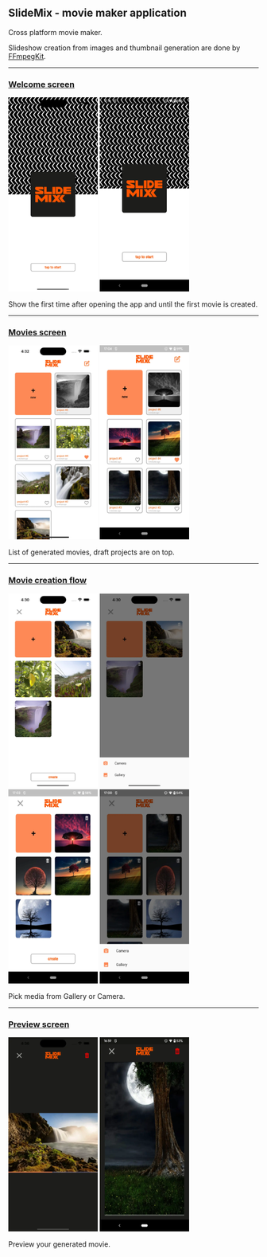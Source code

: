 ## SlideMix - movie maker application
Cross platform movie maker.

Slideshow creation from images and thumbnail generation are done by [FFmpegKit](https://github.com/arthenica/ffmpeg-kit).

------------



### [Welcome screen](https://github.com/feelsoftware/SlideMix/blob/remove_kmm/lib/welcome "Welcome screen")
<img src="https://github.com/feelsoftware/SlideMix/raw/remove_kmm/readme/welcome_ios.webp" width="180" height="390" /> <img src="https://github.com/feelsoftware/SlideMix/raw/remove_kmm/readme/welcome_android.webp" width="180" height="390" />

Show the first time after opening the app and until the first movie is created.


------------



### [Movies screen](https://github.com/feelsoftware/SlideMix/blob/remove_kmm/lib/movies "Movies")
<img src="https://github.com/feelsoftware/SlideMix/raw/remove_kmm/readme/movies_ios.webp" width="180" height="390" /> <img src="https://github.com/feelsoftware/SlideMix/raw/remove_kmm/readme/movies_android.webp" width="180" height="390" />

List of generated movies, draft projects are on top.



------------



### [Movie creation flow](https://github.com/feelsoftware/SlideMix/tree/main/lib/creation "Movie creation flow")

<img src="https://github.com/feelsoftware/SlideMix/raw/remove_kmm/readme/create_movie_ios.webp" width="180" height="390" /> <img src="https://github.com/feelsoftware/SlideMix/raw/remove_kmm/readme/create_movie_source_ios.webp" width="180" height="390" /> <img src="https://github.com/feelsoftware/SlideMix/raw/remove_kmm/readme/create_movie_android.webp" width="180" height="390" /> <img src="https://github.com/feelsoftware/SlideMix/raw/remove_kmm/readme/create_movie_source_android.webp" width="180" height="390" />

Pick media from Gallery or Camera.


------------


### [Preview screen](https://github.com/feelsoftware/SlideMix/tree/main/lib/preview "Preview screen")

<img src="https://github.com/feelsoftware/SlideMix/raw/remove_kmm/readme/preview_ios.webp" width="180" height="390" /> <img src="https://github.com/feelsoftware/SlideMix/raw/remove_kmm/readme/preview_android.webp" width="180" height="390" />

Preview your generated movie.